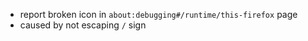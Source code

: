* report broken icon in `about:debugging#/runtime/this-firefox` page
 * caused by not escaping `/` sign
